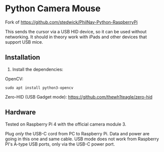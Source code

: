 # Python Camera Mouse

Fork of https://github.com/stedwick/PhilNav-Python-RaspberryPi

This sends the cursor via a USB HID device, so it can be used without
networking. It should in theory work with iPads and other devices that support
USB mice.

## Installation

1. Install the dependencies:

OpenCV:

```
sudo apt install python3-opencv
```

Zero-HID (USB Gadget mode): https://github.com/thewh1teagle/zero-hid

## Hardware

Tested on Raspberry Pi 4 with the official camera module 3.

Plug *only* the USB-C cord from PC to Raspberry Pi. Data and power are going in
this one and same cable. USB mode does not work from Raspberry PI's A-type USB
ports, only via the USB-C power port.